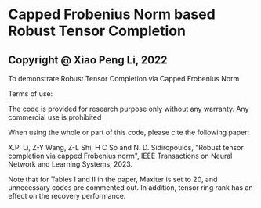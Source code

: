 # Capped Frobenius Norm based Robust Tensor Completion


Copyright @ Xiao Peng Li, 2022
------------------------------------------------
To demonstrate Robust Tensor Completion via Capped Frobenius Norm

Terms of use:

The code is provided for research purpose only without any warranty. Any commercial use is prohibited

When using the whole or part of this code, please cite the following paper:

X.P. Li, Z-Y Wang, Z-L Shi, H C So and N. D. Sidiropoulos, "Robust tensor completion via capped Frobenius norm", IEEE Transactions on Neural Network and Learning Systems, 2023.

Note that for Tables I and II in the paper, Maxiter is set to 20, and unnecessary codes are commented out. In addition, tensor ring rank has an effect on the recovery performance. 


